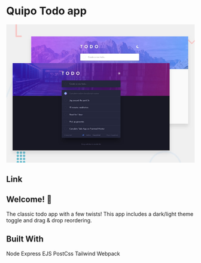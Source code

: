 # Quipo Todo app

![Design preview for the Todo app coding challenge](./design/desktop-preview.jpg)

## Link


## Welcome! 👋
The classic todo app with a few twists! This app includes a dark/light theme toggle and drag & drop reordering.

## Built With
Node
Express
EJS
PostCss
Tailwind
Webpack